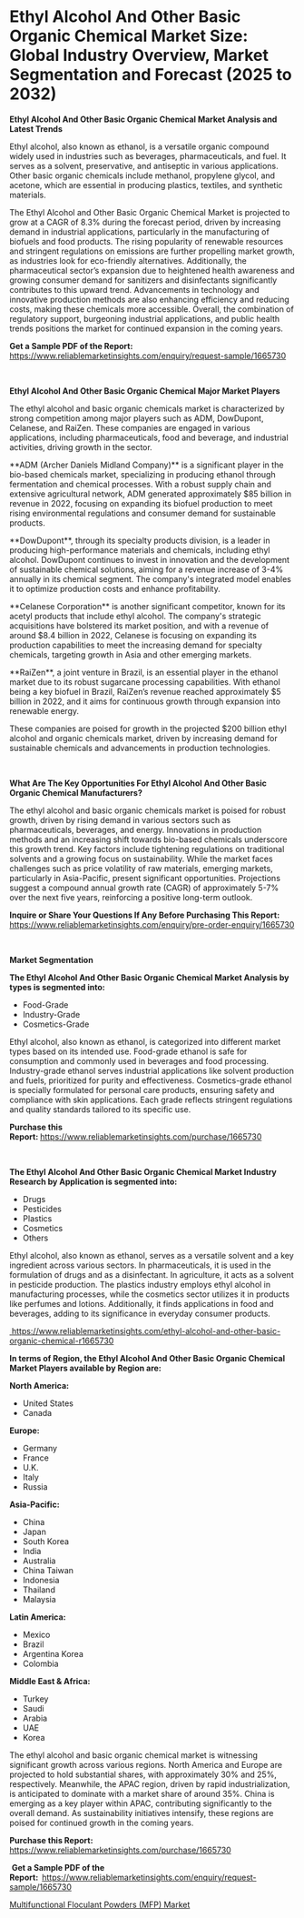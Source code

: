 <p><h1>Ethyl Alcohol And Other Basic Organic Chemical Market Size: Global Industry Overview, Market Segmentation and Forecast (2025 to 2032)</h1></p><p><strong>Ethyl Alcohol And Other Basic Organic Chemical Market Analysis and Latest Trends</strong></p>
<p><p>Ethyl alcohol, also known as ethanol, is a versatile organic compound widely used in industries such as beverages, pharmaceuticals, and fuel. It serves as a solvent, preservative, and antiseptic in various applications. Other basic organic chemicals include methanol, propylene glycol, and acetone, which are essential in producing plastics, textiles, and synthetic materials. </p><p>The Ethyl Alcohol and Other Basic Organic Chemical Market is projected to grow at a CAGR of 8.3% during the forecast period, driven by increasing demand in industrial applications, particularly in the manufacturing of biofuels and food products. The rising popularity of renewable resources and stringent regulations on emissions are further propelling market growth, as industries look for eco-friendly alternatives. Additionally, the pharmaceutical sector’s expansion due to heightened health awareness and growing consumer demand for sanitizers and disinfectants significantly contributes to this upward trend. Advancements in technology and innovative production methods are also enhancing efficiency and reducing costs, making these chemicals more accessible. Overall, the combination of regulatory support, burgeoning industrial applications, and public health trends positions the market for continued expansion in the coming years.</p></p>
<p><strong>Get a Sample PDF of the Report:&nbsp;</strong> <a href="https://www.reliablemarketinsights.com/enquiry/request-sample/1665730?utm_campaign=3507&utm_medium=2&utm_source=Github&utm_content=ia&utm_term=02042025&utm_id=ethyl-alcohol-and-other-basic-organic-chemical">https://www.reliablemarketinsights.com/enquiry/request-sample/1665730</a></p>
<p>&nbsp;</p>
<p><strong>Ethyl Alcohol And Other Basic Organic Chemical Major Market Players</strong></p>
<p><p>The ethyl alcohol and basic organic chemicals market is characterized by strong competition among major players such as ADM, DowDupont, Celanese, and RaiZen. These companies are engaged in various applications, including pharmaceuticals, food and beverage, and industrial activities, driving growth in the sector.</p><p>**ADM (Archer Daniels Midland Company)** is a significant player in the bio-based chemicals market, specializing in producing ethanol through fermentation and chemical processes. With a robust supply chain and extensive agricultural network, ADM generated approximately $85 billion in revenue in 2022, focusing on expanding its biofuel production to meet rising environmental regulations and consumer demand for sustainable products.</p><p>**DowDupont**, through its specialty products division, is a leader in producing high-performance materials and chemicals, including ethyl alcohol. DowDupont continues to invest in innovation and the development of sustainable chemical solutions, aiming for a revenue increase of 3-4% annually in its chemical segment. The company's integrated model enables it to optimize production costs and enhance profitability.</p><p>**Celanese Corporation** is another significant competitor, known for its acetyl products that include ethyl alcohol. The company's strategic acquisitions have bolstered its market position, and with a revenue of around $8.4 billion in 2022, Celanese is focusing on expanding its production capabilities to meet the increasing demand for specialty chemicals, targeting growth in Asia and other emerging markets.</p><p>**RaiZen**, a joint venture in Brazil, is an essential player in the ethanol market due to its robust sugarcane processing capabilities. With ethanol being a key biofuel in Brazil, RaiZen’s revenue reached approximately $5 billion in 2022, and it aims for continuous growth through expansion into renewable energy.</p><p>These companies are poised for growth in the projected $200 billion ethyl alcohol and organic chemicals market, driven by increasing demand for sustainable chemicals and advancements in production technologies.</p></p>
<p>&nbsp;</p>
<p><strong>What Are The Key Opportunities For Ethyl Alcohol And Other Basic Organic Chemical Manufacturers?</strong></p>
<p><p>The ethyl alcohol and basic organic chemicals market is poised for robust growth, driven by rising demand in various sectors such as pharmaceuticals, beverages, and energy. Innovations in production methods and an increasing shift towards bio-based chemicals underscore this growth trend. Key factors include tightening regulations on traditional solvents and a growing focus on sustainability. While the market faces challenges such as price volatility of raw materials, emerging markets, particularly in Asia-Pacific, present significant opportunities. Projections suggest a compound annual growth rate (CAGR) of approximately 5-7% over the next five years, reinforcing a positive long-term outlook.</p></p>
<p><strong>Inquire or Share Your Questions If Any Before Purchasing This Report:</strong> <a href="https://www.reliablemarketinsights.com/enquiry/pre-order-enquiry/1665730?utm_campaign=3507&utm_medium=2&utm_source=Github&utm_content=ia&utm_term=02042025&utm_id=ethyl-alcohol-and-other-basic-organic-chemical">https://www.reliablemarketinsights.com/enquiry/pre-order-enquiry/1665730</a></p>
<p>&nbsp;</p>
<p><strong>Market Segmentation</strong></p>
<p><strong>The Ethyl Alcohol And Other Basic Organic Chemical Market Analysis by types is segmented into:</strong></p>
<p><ul><li>Food-Grade</li><li>Industry-Grade</li><li>Cosmetics-Grade</li></ul></p>
<p><p>Ethyl alcohol, also known as ethanol, is categorized into different market types based on its intended use. Food-grade ethanol is safe for consumption and commonly used in beverages and food processing. Industry-grade ethanol serves industrial applications like solvent production and fuels, prioritized for purity and effectiveness. Cosmetics-grade ethanol is specially formulated for personal care products, ensuring safety and compliance with skin applications. Each grade reflects stringent regulations and quality standards tailored to its specific use.</p></p>
<p><strong>Purchase this Report:&nbsp;</strong><a href="https://www.reliablemarketinsights.com/purchase/1665730?utm_campaign=3507&utm_medium=2&utm_source=Github&utm_content=ia&utm_term=02042025&utm_id=ethyl-alcohol-and-other-basic-organic-chemical">https://www.reliablemarketinsights.com/purchase/1665730</a></p>
<p>&nbsp;</p>
<p><strong>The Ethyl Alcohol And Other Basic Organic Chemical Market Industry Research by Application is segmented into:</strong></p>
<p><ul><li>Drugs</li><li>Pesticides</li><li>Plastics</li><li>Cosmetics</li><li>Others</li></ul></p>
<p><p>Ethyl alcohol, also known as ethanol, serves as a versatile solvent and a key ingredient across various sectors. In pharmaceuticals, it is used in the formulation of drugs and as a disinfectant. In agriculture, it acts as a solvent in pesticide production. The plastics industry employs ethyl alcohol in manufacturing processes, while the cosmetics sector utilizes it in products like perfumes and lotions. Additionally, it finds applications in food and beverages, adding to its significance in everyday consumer products.</p></p>
<p><a href="https://www.reliablemarketinsights.com/ethyl-alcohol-and-other-basic-organic-chemical-r1665730?utm_campaign=3507&utm_medium=2&utm_source=Github&utm_content=ia&utm_term=02042025&utm_id=ethyl-alcohol-and-other-basic-organic-chemical">&nbsp;https://www.reliablemarketinsights.com/ethyl-alcohol-and-other-basic-organic-chemical-r1665730</a></p>
<p><strong>In terms of Region, the Ethyl Alcohol And Other Basic Organic Chemical Market Players available by Region are:</strong></p>
<p>
    <p> <strong> North America: </strong>
        <ul>
            <li>United States</li>
            <li>Canada</li>
        </ul>
        </p> 
    <p> <strong> Europe: </strong>
        <ul>
            <li>Germany</li>
            <li>France</li>
            <li>U.K.</li>
            <li>Italy</li>
            <li>Russia</li>
        </ul>
        </p> 
    <p> <strong> Asia-Pacific: </strong>
        <ul>
            <li>China</li>
            <li>Japan</li>
            <li>South Korea</li>
            <li>India</li>
            <li>Australia</li>
            <li>China Taiwan</li>
            <li>Indonesia</li>
            <li>Thailand</li>
            <li>Malaysia</li>
        </ul>
        </p> 
    <p> <strong> Latin America: </strong>
        <ul>
            <li>Mexico</li>
            <li>Brazil</li>
            <li>Argentina Korea</li>
            <li>Colombia</li>
        </ul>
        </p> 
    <p> <strong> Middle East & Africa: </strong>
        <ul>
            <li>Turkey</li>
            <li>Saudi</li>
            <li>Arabia</li>
            <li>UAE</li>
            <li>Korea</li>
        </ul>
    </p>
    </p>
<p><p>The ethyl alcohol and basic organic chemical market is witnessing significant growth across various regions. North America and Europe are projected to hold substantial shares, with approximately 30% and 25%, respectively. Meanwhile, the APAC region, driven by rapid industrialization, is anticipated to dominate with a market share of around 35%. China is emerging as a key player within APAC, contributing significantly to the overall demand. As sustainability initiatives intensify, these regions are poised for continued growth in the coming years.</p></p>
<p><strong>Purchase this Report: </strong><a href="https://www.reliablemarketinsights.com/purchase/1665730?utm_campaign=3507&utm_medium=2&utm_source=Github&utm_content=ia&utm_term=02042025&utm_id=ethyl-alcohol-and-other-basic-organic-chemical">https://www.reliablemarketinsights.com/purchase/1665730</a></p>
<p>&nbsp;<strong>Get a Sample PDF of the Report:&nbsp;&nbsp;</strong><a href="https://www.reliablemarketinsights.com/enquiry/request-sample/1665730?utm_campaign=3507&utm_medium=2&utm_source=Github&utm_content=ia&utm_term=02042025&utm_id=ethyl-alcohol-and-other-basic-organic-chemical">https://www.reliablemarketinsights.com/enquiry/request-sample/1665730</a></p>
<p><strong></strong></p>
<p><p><a href="https://github.com/belhejmawoue/Market-Research-Report-List-1/blob/main/multifunctional-floculant-powders-mfp-market.md?utm_campaign=3507&utm_medium=2&utm_source=Github&utm_content=ia&utm_term=02042025&utm_id=ethyl-alcohol-and-other-basic-organic-chemical">Multifunctional Floculant Powders (MFP) Market</a></p></p>